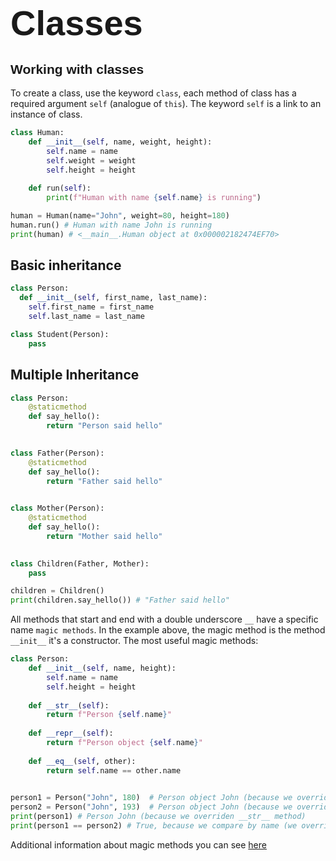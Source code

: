 # <span style="font-family:Helvetica; font-size:2em;">Classes</span>

## <span style="font-family:Helvetica; font-size:1em">Working with classes</span>
To create a class, use the keyword `class`, each method of class has a required argument `self` (analogue of `this`).
The keyword `self` is a link to an instance of class.
```python
class Human:
    def __init__(self, name, weight, height):
        self.name = name
        self.weight = weight
        self.height = height
    
    def run(self):
        print(f"Human with name {self.name} is running")

human = Human(name="John", weight=80, height=180)
human.run() # Human with name John is running
print(human) # <__main__.Human object at 0x000002182474EF70>

```
## Basic inheritance
```python
class Person:
  def __init__(self, first_name, last_name):
    self.first_name = first_name
    self.last_name = last_name

class Student(Person):
    pass
```
## Multiple Inheritance
```python
class Person:
    @staticmethod
    def say_hello():
        return "Person said hello"

    
class Father(Person):
    @staticmethod
    def say_hello():
        return "Father said hello"

    
class Mother(Person):
    @staticmethod
    def say_hello():
        return "Mother said hello"

    
class Children(Father, Mother):
    pass

children = Children()
print(children.say_hello()) # "Father said hello"
```

All methods that start and end with a double underscore `__` have a specific name `magic methods`.
In the example above, the magic method is the method `__init__` it's a constructor.
The most useful magic methods:
```python
class Person:
    def __init__(self, name, height):
        self.name = name
        self.height = height
    
    def __str__(self):
        return f"Person {self.name}"
    
    def __repr__(self):
        return f"Person object {self.name}"
    
    def __eq__(self, other):
        return self.name == other.name

    
person1 = Person("John", 180)  # Person object John (because we overriden __repr__ method)
person2 = Person("John", 193)  # Person object John (because we overriden __repr__ method)
print(person1) # Person John (because we overriden __str__ method)
print(person1 == person2) # True, because we compare by name (we overriden __eq__ method)
```
Additional information about magic methods you can see [here](https://www.tutorialsteacher.com/python/magic-methods-in-python?utm_content=cmp-true)